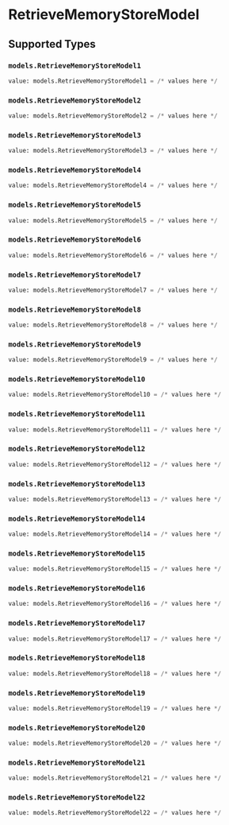 # RetrieveMemoryStoreModel


## Supported Types

### `models.RetrieveMemoryStoreModel1`

```python
value: models.RetrieveMemoryStoreModel1 = /* values here */
```

### `models.RetrieveMemoryStoreModel2`

```python
value: models.RetrieveMemoryStoreModel2 = /* values here */
```

### `models.RetrieveMemoryStoreModel3`

```python
value: models.RetrieveMemoryStoreModel3 = /* values here */
```

### `models.RetrieveMemoryStoreModel4`

```python
value: models.RetrieveMemoryStoreModel4 = /* values here */
```

### `models.RetrieveMemoryStoreModel5`

```python
value: models.RetrieveMemoryStoreModel5 = /* values here */
```

### `models.RetrieveMemoryStoreModel6`

```python
value: models.RetrieveMemoryStoreModel6 = /* values here */
```

### `models.RetrieveMemoryStoreModel7`

```python
value: models.RetrieveMemoryStoreModel7 = /* values here */
```

### `models.RetrieveMemoryStoreModel8`

```python
value: models.RetrieveMemoryStoreModel8 = /* values here */
```

### `models.RetrieveMemoryStoreModel9`

```python
value: models.RetrieveMemoryStoreModel9 = /* values here */
```

### `models.RetrieveMemoryStoreModel10`

```python
value: models.RetrieveMemoryStoreModel10 = /* values here */
```

### `models.RetrieveMemoryStoreModel11`

```python
value: models.RetrieveMemoryStoreModel11 = /* values here */
```

### `models.RetrieveMemoryStoreModel12`

```python
value: models.RetrieveMemoryStoreModel12 = /* values here */
```

### `models.RetrieveMemoryStoreModel13`

```python
value: models.RetrieveMemoryStoreModel13 = /* values here */
```

### `models.RetrieveMemoryStoreModel14`

```python
value: models.RetrieveMemoryStoreModel14 = /* values here */
```

### `models.RetrieveMemoryStoreModel15`

```python
value: models.RetrieveMemoryStoreModel15 = /* values here */
```

### `models.RetrieveMemoryStoreModel16`

```python
value: models.RetrieveMemoryStoreModel16 = /* values here */
```

### `models.RetrieveMemoryStoreModel17`

```python
value: models.RetrieveMemoryStoreModel17 = /* values here */
```

### `models.RetrieveMemoryStoreModel18`

```python
value: models.RetrieveMemoryStoreModel18 = /* values here */
```

### `models.RetrieveMemoryStoreModel19`

```python
value: models.RetrieveMemoryStoreModel19 = /* values here */
```

### `models.RetrieveMemoryStoreModel20`

```python
value: models.RetrieveMemoryStoreModel20 = /* values here */
```

### `models.RetrieveMemoryStoreModel21`

```python
value: models.RetrieveMemoryStoreModel21 = /* values here */
```

### `models.RetrieveMemoryStoreModel22`

```python
value: models.RetrieveMemoryStoreModel22 = /* values here */
```

